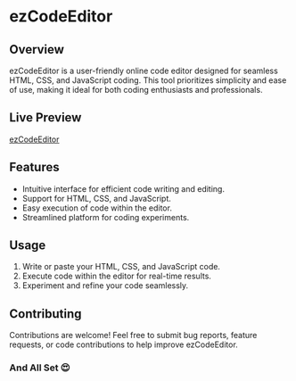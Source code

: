 # ezCodeEditor

## Overview

ezCodeEditor is a user-friendly online code editor designed for seamless HTML, CSS, and JavaScript coding. This tool prioritizes simplicity and ease of use, making it ideal for both coding enthusiasts and professionals.

## Live Preview
 [ezCodeEditor](https://umangvadukar.github.io/ezCodeEditor/)
## Features

- Intuitive interface for efficient code writing and editing.
- Support for HTML, CSS, and JavaScript.
- Easy execution of code within the editor.
- Streamlined platform for coding experiments.

## Usage

1. Write or paste your HTML, CSS, and JavaScript code.
2. Execute code within the editor for real-time results.
3. Experiment and refine your code seamlessly.

## Contributing

Contributions are welcome! Feel free to submit bug reports, feature requests, or code contributions to help improve ezCodeEditor.

### And All Set 😍
